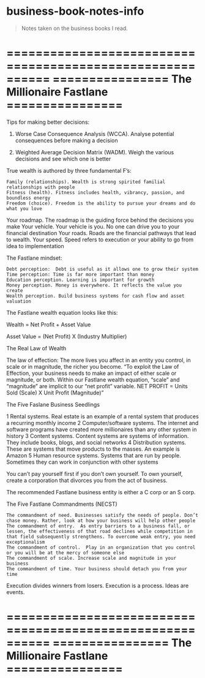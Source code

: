 # business-book-notes-info

> Notes taken on the business books I read.



==========================================================
================ The Millionaire Fastlane ================
==========================================================
Tips for making better decisions:

1. Worse Case Consequence Analysis (WCCA). Analyse potential consequences before making a decision

2. Weighted Average Decision Matrix (WADM). Weigh the various decisions and see which one is better

True wealth is authored by three fundamental F’s:

    Family (relationships). Wealth is strong spirited familial relationships with people
    Fitness (health). Fitness includes health, vibrancy, passion, and boundless energy 
    Freedom (choice). Freedom is the ability to pursue your dreams and do what you love


Your roadmap. The roadmap is the guiding force behind the decisions you make 
Your vehicle. Your vehicle is you. No one can drive you to your financial destination
Your roads. Roads are the financial pathways that lead to wealth.
Your speed. Speed refers to execution or your ability to go from idea to implementation

The Fastlane mindset:

    Debt perception:  Debt is useful as it allows one to grow their system
    Time perception: Time is far more important than money
    Education perception. Learning is important for growth
    Money perception. Money is everywhere. It reflects the value you create
    Wealth perception. Build business systems for cash flow and asset valuation

The Fastlane wealth equation looks like this:

Wealth = Net Profit + Asset Value

Asset Value = (Net Profit) X (Industry Multiplier)

The Real Law of Wealth

The law of effection: The more lives you affect in an entity you control, in scale or in magnitude, the richer you become.
    “To exploit the Law of Effection, your business needs to make an impact of either scale or magnitude, or both. Within our Fastlane wealth equation, “scale” and “magnitude” are implicit to our “net profit” variable. NET PROFIT = Units Sold (Scale) X Unit Profit (Magnitude)”

The Five Faslane Business Seedlings

1    Rental systems. Real estate is an example of a rental system that produces a recurring monthly income
2    Computer/software systems. The internet and software programs have created more millionaires than any other system in history
3    Content systems. Content systems are systems of information. They include books, blogs, and social networks
4    Distribution systems. These are systems that move products to the masses. An example is Amazon
5    Human resource systems. Systems that are run by people. Sometimes they can work in conjunction with other systems

You can’t pay yourself first if you don’t own yourself.  To own yourself, create a corporation that divorces you from the act of business.

The recommended Fastlane business entity is either a C corp or an S corp.



The Five Fastlane Commandments (NECST)

    The commandment of need. Businesses satisfy the needs of people. Don’t chase money. Rather, look at how your business will help other people
    The commandment of entry.  As entry barriers to a business fall, or lessen, the effectiveness of that road declines while competition in that field subsequently strengthens. To overcome weak entry, you need exceptionalism
    The commandment of control.  Play in an organization that you control or you will be at the mercy of someone else
    The commandment of scale. Increase scale and magnitude in your business
    The commandment of time. Your business should detach you from your time


Execution divides winners from losers. Execution is a process. Ideas are events.


==========================================================
================ The Millionaire Fastlane ================
==========================================================
